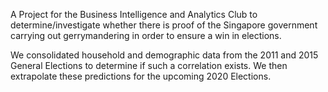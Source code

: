 A Project for the Business Intelligence and Analytics Club to determine/investigate whether there is proof of the Singapore government carrying out gerrymandering in order to ensure a win in elections.

We consolidated household and demographic data from the 2011 and 2015 General Elections to determine if such a correlation exists. We then extrapolate these predictions for the upcoming 2020 Elections.
